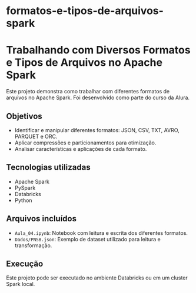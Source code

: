 # formatos-e-tipos-de-arquivos-spark
# Trabalhando com Diversos Formatos e Tipos de Arquivos no Apache Spark

Este projeto demonstra como trabalhar com diferentes formatos de arquivos no Apache Spark. Foi desenvolvido como parte do curso da Alura.

## Objetivos
- Identificar e manipular diferentes formatos: JSON, CSV, TXT, AVRO, PARQUET e ORC.
- Aplicar compressões e particionamentos para otimização.
- Analisar características e aplicações de cada formato.

## Tecnologias utilizadas
- Apache Spark
- PySpark
- Databricks
- Python

## Arquivos incluídos
- `Aula_04.ipynb`: Notebook com leitura e escrita dos diferentes formatos.
- `Dados/PNSB.json`: Exemplo de dataset utilizado para leitura e transformação.

## Execução
Este projeto pode ser executado no ambiente Databricks ou em um cluster Spark local.

